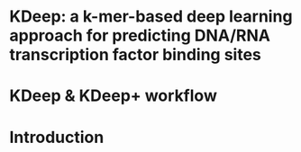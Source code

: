 # KDeep: a k-mer-based deep learning approach for  predicting DNA/RNA transcription factor binding  sites
# KDeep & KDeep+ workflow
# Introduction

